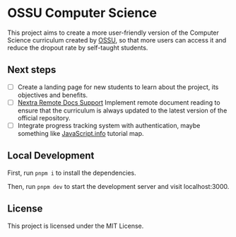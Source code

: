 # OSSU Computer Science

This project aims to create a more user-friendly version of the Computer Science curriculum created by [OSSU](https://github.com/ossu/computer-science), so that more users can access it and reduce the dropout rate by self-taught students.

## Next steps

- [ ] Create a landing page for new students to learn about the project, its objectives and benefits.
- [ ] [Nextra Remote Docs Support](https://the-guild.dev/blog/nextra-3#remote-docs-support) Implement remote document reading to ensure that the curriculum is always updated to the latest version of the official repository.
- [ ] Integrate progress tracking system with authentication, maybe something like [JavaScript.info](https://javascript.info) tutorial map.

## Local Development

First, run `pnpm i` to install the dependencies.

Then, run `pnpm dev` to start the development server and visit localhost:3000.

## License

This project is licensed under the MIT License.
